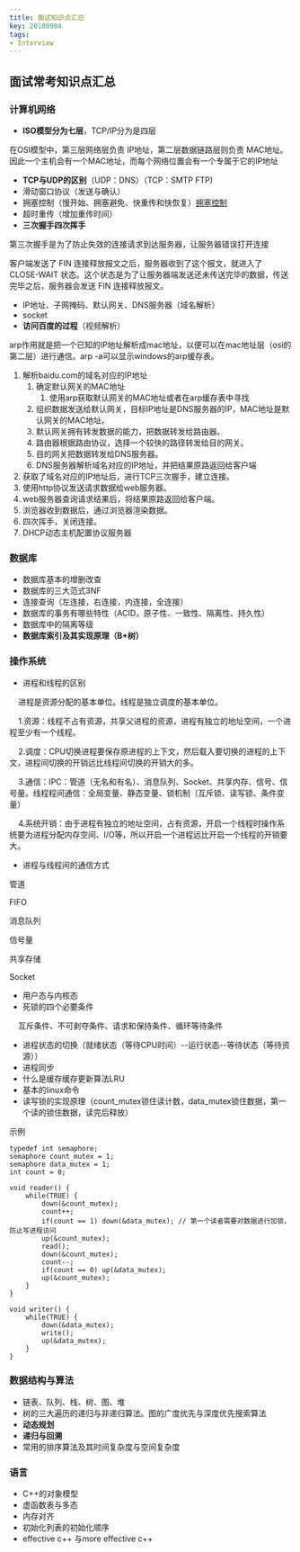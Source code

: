 ```yaml
---
title: 面试知识点汇总
key: 20180904
tags:
- Interview
---
```


## 面试常考知识点汇总
<!--more-->
### 计算机网络
- **ISO模型分为七层**，TCP/IP分为是四层

在OSI模型中，第三层网络层负责 IP地址，第二层数据链路层则负责 MAC地址。因此一个主机会有一个MAC地址，而每个网络位置会有一个专属于它的IP地址

- **TCP与UDP的区别**（UDP：DNS）（TCP：SMTP FTP)
- 滑动窗口协议（发送与确认）
- 拥塞控制（慢开始、拥塞避免、快重传和快恢复）[拥塞控制](https://www.cnblogs.com/losbyday/p/5847041.html)
- 超时重传（增加重传时间）
- **三次握手四次挥手** 

第三次握手是为了防止失效的连接请求到达服务器，让服务器错误打开连接

客户端发送了 FIN 连接释放报文之后，服务器收到了这个报文，就进入了 CLOSE-WAIT 状态。这个状态是为了让服务器端发送还未传送完毕的数据，传送完毕之后，服务器会发送 FIN 连接释放报文。

- IP地址、子网掩码、默认网关、DNS服务器（域名解析）
- socket
- **访问百度的过程**（视频解析）

arp作用就是把一个已知的IP地址解析成mac地址，以便可以在mac地址层（osi的第二层）进行通信。arp -a可以显示windows的arp缓存表。

1. 解析baidu.com的域名对应的IP地址
	1. 确定默认网关的MAC地址
		1. 使用arp获取默认网关的MAC地址或者在arp缓存表中寻找
	2. 组织数据发送给默认网关，目标IP地址是DNS服务器的IP，MAC地址是默认网关的MAC地址。
	3. 默认网关拥有转发数据的能力，把数据转发给路由器。
	4. 路由器根据路由协议，选择一个较快的路径转发给目的网关。
	5. 目的网关把数据转发给DNS服务器。
	6. DNS服务器解析域名对应的IP地址，并把结果原路返回给客户端
2. 获取了域名对应的IP地址后，进行TCP三次握手，建立连接。
3. 使用http协议发送请求数据给web服务器。
4. web服务器查询请求结果后，将结果原路返回给客户端。
5. 浏览器收到数据后，通过浏览器渲染数据。
6. 四次挥手，关闭连接。
7. DHCP动态主机配置协议服务器 

### 数据库
- 数据库基本的增删改查
- 数据库的三大范式3NF
- 连接查询（左连接，右连接，内连接，全连接）
- 数据库的事务有哪些特性（ACID，原子性、一致性、隔离性、持久性）
- 数据库中的隔离等级
- **数据库索引及其实现原理（B+树）**

### 操作系统
- 进程和线程的区别

&nbsp;&nbsp;&nbsp;&nbsp;进程是资源分配的基本单位。线程是独立调度的基本单位。


&nbsp;&nbsp;&nbsp;&nbsp;1.资源：线程不占有资源，共享父进程的资源，进程有独立的地址空间，一个进程至少有一个线程。

&nbsp;&nbsp;&nbsp;&nbsp;2.调度：CPU切换进程要保存原进程的上下文，然后载入要切换的进程的上下文，进程间切换的开销远比线程间切换的开销大的多。

&nbsp;&nbsp;&nbsp;&nbsp;3.通信：IPC：管道（无名和有名）、消息队列、Socket、共享内存、信号、信号量。线程程间通信：全局变量、静态变量、锁机制（互斥锁、读写锁、条件变量）


&nbsp;&nbsp;&nbsp;&nbsp;4.系统开销：由于进程有独立的地址空间，占有资源，开启一个线程时操作系统要为进程分配内存空间、I/O等，所以开启一个进程远比开启一个线程的开销要大。

- 进程与线程间的通信方式

管道

FIFO

消息队列

信号量

共享存储

Socket

- 用户态与内核态
- 死锁的四个必要条件

&nbsp;&nbsp;&nbsp;&nbsp;互斥条件、不可剥夺条件、请求和保持条件、循环等待条件

- 进程状态的切换（就绪状态（等待CPU时间）--运行状态--等待状态（等待资源））
- 进程同步
- 什么是缓存缓存更新算法LRU
- 基本的linux命令
- 读写锁的实现原理（count_mutex锁住读计数，data_mutex锁住数据，第一个读的锁住数据，读完后释放）

示例

    typedef int semaphore;
	semaphore count_mutex = 1;
	semaphore data_mutex = 1;
	int count = 0;
	
	void reader() {
	    while(TRUE) {
	        down(&count_mutex);
	        count++;
	        if(count == 1) down(&data_mutex); // 第一个读者需要对数据进行加锁，防止写进程访问
	        up(&count_mutex);
	        read();
	        down(&count_mutex);
	        count--;
	        if(count == 0) up(&data_mutex);
	        up(&count_mutex);
	    }
	}
	
	void writer() {
	    while(TRUE) {
	        down(&data_mutex);
	        write();
	        up(&data_mutex);
	    }
	}


### 数据结构与算法
- 链表、队列、栈、树、图、堆
- 树的三大遍历的递归与非递归算法。图的广度优先与深度优先搜索算法
- **动态规划**
- **递归与回溯**
- 常用的排序算法及其时间复杂度与空间复杂度

### 语言
- C++的对象模型
- 虚函数表与多态
- 内存对齐
- 初始化列表的初始化顺序
- effective c++ 与more effective c++
